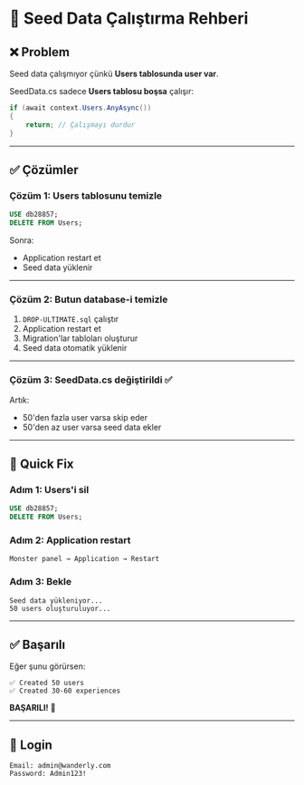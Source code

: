 # 🔄 Seed Data Çalıştırma Rehberi

## ❌ Problem

Seed data çalışmıyor çünkü **Users tablosunda user var**.

SeedData.cs sadece **Users tablosu boşsa** çalışır:
```csharp
if (await context.Users.AnyAsync())
{
    return; // Çalışmayı durdur
}
```

---

## ✅ Çözümler

### **Çözüm 1: Users tablosunu temizle**

```sql
USE db28857;
DELETE FROM Users;
```

Sonra:
- Application restart et
- Seed data yüklenir

---

### **Çözüm 2: Butun database-i temizle**

1. `DROP-ULTIMATE.sql` çalıştır
2. Application restart et
3. Migration'lar tabloları oluşturur
4. Seed data otomatik yüklenir

---

### **Çözüm 3: SeedData.cs değiştirildi** ✅

Artık:
- 50'den fazla user varsa skip eder
- 50'den az user varsa seed data ekler

---

## 🚀 Quick Fix

### Adım 1: Users'i sil
```sql
USE db28857;
DELETE FROM Users;
```

### Adım 2: Application restart
```
Monster panel → Application → Restart
```

### Adım 3: Bekle
```
Seed data yükleniyor...
50 users oluşturuluyor...
```

---

## ✅ Başarılı

Eğer şunu görürsen:
```
✅ Created 50 users
✅ Created 30-60 experiences
```

**BAŞARILI!** 🎉

---

## 🔐 Login

```
Email: admin@wanderly.com
Password: Admin123!
```


